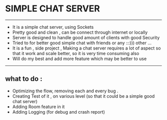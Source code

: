 # SIMPLE CHAT SERVER
---
-  It is a simple chat server, using Sockets 
-  Pretty good and clean , can be connect through internet  or locally 
-  Server is designed to handle good amount of clients with good Security
-  Tried to for better good simple chat with friends or any :::))) other ...
-  It is a fun , side project ,  Making a chat server requires a lot of  aspect so that it work and scale better, so it is very time consuming also 
-  Will do my best and add more feature which may be better to use 

---

## what to do :
- Optimizing the flow, removing each and every bug .
- Creating Test of it , on various level (so that it could be a simple good chat server)
- Adding Room feature in it
- Adding Logging (for debug and crash report)
